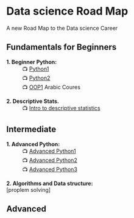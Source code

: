 # Data science Road Map
A new Road Map to the Data science Career

## Fundamentals for Beginners

**1. Beginner Python:** <br>
&emsp;&emsp;&emsp;:tv: [Python1](https://www.youtube.com/watch?v=XKHEtdqhLK8) <br> <!--30 days-->
&emsp;&emsp;&emsp;:tv: [Python2]() <br> <!--30 days-->
&emsp;&emsp;&emsp;:tv: [OOP1](https://www.youtube.com/playlist?list=PLUgz8T_NoattU54gGARPXPmmawQNl-1_T) Arabic Coures <br>

**2. Descriptive Stats.** <br>
&emsp;&emsp;&emsp;:tv: [Intro to descriptive statistics](https://www.udacity.com/course/intro-to-descriptive-statistics--ud827)<br>

## Intermediate
**1. Advanced Python:** <br>
&emsp;&emsp;&emsp;:tv: [Advanced Python1](https://www.youtube.com/watch?v=HGOBQPFzWKo) <br>
&emsp;&emsp;&emsp;:tv: [Advanced Python2](https://www.youtube.com/playlist?list=PL7yh-TELLS1FuqLSjl5bgiQIEH25VEmIc) <br>
&emsp;&emsp;&emsp;:tv: [Advanced Python3](https://www.youtube.com/playlist?list=PLqnslRFeH2UqLwzS0AwKDKLrpYBKzLBy2) <br>


**2. Algorithms and Data structure:** <br>
[proplem solving]

## Advanced
